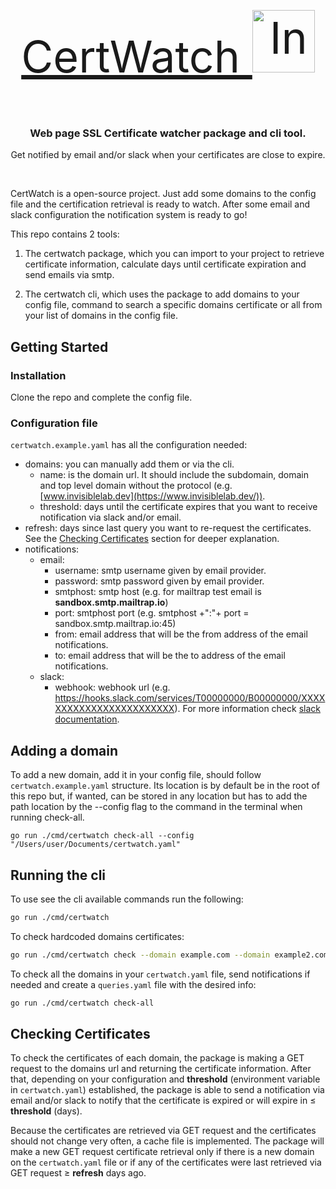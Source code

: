 <p align="center" style="font-size:70px;" >
    <a href="https://www.invisiblelab.dev/">
    CertWatch  
    </a>
    <a href="https://www.invisiblelab.dev/">
    <img src="https://uploads-ssl.webflow.com/60057003af6cfb7362bab247/6005a8ba64602c1ef34c244f_brand.svg" width="100px" alt="InvisibleLab logo" />
    </a>
</p>

<h3 align="center">Web page SSL Certificate watcher package and cli tool.</h3>
<p align="center"> Get notified by email and/or slack when your certificates are close to expire. </p>
<br />

CertWatch is a open-source project. Just add some domains to the config file and the certification retrieval is ready to watch. After some email and slack configuration the notification system is ready to go!

This repo contains 2 tools:

1. The certwatch package, which you can import to your project to retrieve certificate information, calculate days until certificate expiration and send emails via smtp.

2. The certwatch cli, which uses the package to add domains to your config file, command to search a specific domains certificate or all from your list of domains in the config file.

## Getting Started

### Installation

Clone the repo and complete the config file.

### Configuration file

`certwatch.example.yaml` has all the configuration needed:

-   domains:
    you can manually add them or via the cli.
    -   name: is the domain url. It should include the subdomain, domain and top level domain without the protocol (e.g. [www.invisiblelab.dev](https://www.invisiblelab.dev/)).
    -   threshold: days until the certificate expires that you want to receive notification via slack and/or email.
-   refresh: days since last query you want to re-request the certificates. See the [Checking Certificates](https://github.com/invisiblelab-dev/certwatch#checking-certificates) section for deeper explanation.
-   notifications:
    -   email:
        -   username: smtp username given by email provider.
        -   password: smtp password given by email provider.
        -   smtphost: smtp host (e.g. for mailtrap test email is **sandbox.smtp.mailtrap.io**)
        -   port: smtphost port (e.g. smtphost +":"+ port = sandbox.smtp.mailtrap.io:45)
        -   from: email address that will be the from address of the email notifications.
        -   to: email address that will be the to address of the email notifications.
    -   slack:
        -   webhook: webhook url (e.g. https://hooks.slack.com/services/T00000000/B00000000/XXXXXXXXXXXXXXXXXXXXXXXX). For more information check [slack documentation](https://api.slack.com/messaging/webhooks#create_a_webhook).

## Adding a domain

To add a new domain, add it in your config file, should follow `certwatch.example.yaml` structure. Its location is by default be in the root of this repo but, if wanted, can be stored in any location but has to add the path location by the --config flag to the command in the terminal when running check-all.

```
go run ./cmd/certwatch check-all --config "/Users/user/Documents/certwatch.yaml"
```

## Running the cli

To use see the cli available commands run the following:

```bash
go run ./cmd/certwatch
```

To check hardcoded domains certificates:

```bash
go run ./cmd/certwatch check --domain example.com --domain example2.com
```

To check all the domains in your `certwatch.yaml` file, send notifications if needed and create a `queries.yaml` file with the desired info:

```bash
go run ./cmd/certwatch check-all
```

## Checking Certificates

To check the certificates of each domain, the package is making a GET request to the domains url and returning the certificate information. After that, depending on your configuration and **threshold** (environment variable in `certwatch.yaml`) established, the package is able to send a notification via email and/or slack to notify that the certificate is expired or will expire in $\leq$ **threshold** (days).

Because the certificates are retrieved via GET request and the certificates should not change very often, a cache file is implemented. The package will make a new GET request certificate retrieval only if there is a new domain on the `certwatch.yaml` file or if any of the certificates were last retrieved via GET request $\geq$ **refresh** days ago.
